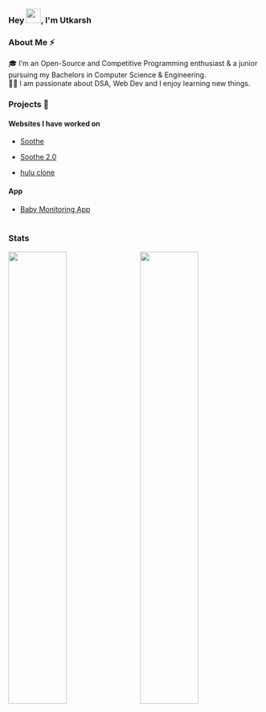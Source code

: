 ### Hey <img src="https://github.com/TheDudeThatCode/TheDudeThatCode/blob/master/Assets/Hi.gif" width="29px">, I'm Utkarsh

### About Me ⚡

🎓 I’m an Open-Source and Competitive Programming enthusiast & a junior pursuing my Bachelors in Computer Science & Engineering. </br>
👨‍💻 I am passionate about DSA, Web Dev and I enjoy learning new things. </br>

### Projects 🙌

#### Websites I have worked on

- [Soothe](https://siddheshshinde-tech.github.io/Soothe/#/)

- [Soothe 2.0](https://soothe-8075f.web.app/#/)

- [hulu clone](https://hulu-clone-liard-xi.vercel.app/)

#### App

- [Baby Monitoring App](https://github.com/Utkarshn10/Baby_monitoring)
  </br>
  </br>

### Stats

<img  src="https://github-readme-stats.vercel.app/api?username=Utkarshn10&show_icons=true&hide_border=true&theme=dark" width="48%" align="right" >
<img  src="https://github-readme-streak-stats.herokuapp.com/?user=Utkarshn10&theme=dark" width="48%" >
<br>
</br>
